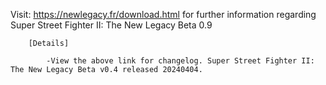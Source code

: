 Visit: https://newlegacy.fr/download.html for further information regarding Super Street Fighter II: The New Legacy Beta 0.9

        [Details]

            -View the above link for changelog. Super Street Fighter II: The New Legacy Beta v0.4 released 20240404.
